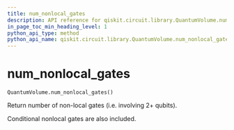 ```yaml
---
title: num_nonlocal_gates
description: API reference for qiskit.circuit.library.QuantumVolume.num_nonlocal_gates
in_page_toc_min_heading_level: 1
python_api_type: method
python_api_name: qiskit.circuit.library.QuantumVolume.num_nonlocal_gates
---
```


# num\_nonlocal\_gates

<span id="qiskit.circuit.library.QuantumVolume.num_nonlocal_gates" />

`QuantumVolume.num_nonlocal_gates()`

Return number of non-local gates (i.e. involving 2+ qubits).

Conditional nonlocal gates are also included.

